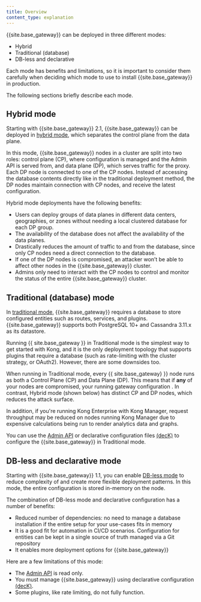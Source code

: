 ```yaml
---
title: Overview
content_type: explanation
---
```


{{site.base_gateway}} can be deployed in three different modes:

* Hybrid
* Traditional (database)
* DB-less and declarative

Each mode has benefits and limitations, so it is important to consider them carefully when deciding which mode to use to install {{site.base_gateway}} in production. 

The following sections briefly describe each mode. 

## Hybrid mode

Starting with {{site.base_gateway}} 2.1, {{site.base_gateway}} can be deployed in
[hybrid mode](/gateway/{{page.kong_version}}/kong-production/deployment-topologies/hybrid-mode/), which separates the control plane from the data plane.

In this mode, {{site.base_gateway}} nodes in a cluster are split into two roles: control plane
(CP), where configuration is managed and the Admin API is served from, and data
plane (DP), which serves traffic for the proxy. Each DP node is connected to one of the CP nodes. Instead of accessing the database contents directly like in the
traditional deployment method, the DP nodes maintain connection with CP nodes,
and receive the latest configuration. 

Hybrid mode deployments have the following benefits:

* Users can deploy groups of data planes in different data centers, geographies, or zones without needing a local clustered database for each DP group.
* The availability of the database does not affect the availability of the data planes. 
* Drastically reduces the amount of traffic to and from the database, since only CP nodes need a direct connection to the database.
* If one of the DP nodes is compromised, an attacker won’t be able to affect other nodes in the {{site.base_gateway}} cluster.
* Admins only need to interact with the CP nodes to control and monitor the status of the entire {{site.base_gateway}} cluster.

## Traditional (database) mode

In [traditional mode](/gateway/{{page.kong_version}}/kong-production/deployment-topologies/traditional/), {{site.base_gateway}} requires a database to store configured entities such as routes, services, and plugins. {{site.base_gateway}} supports both PostgreSQL 10+ and Cassandra 3.11.x as its datastore.

Running {{ site.base_gateway }} in Traditional mode is the simplest way to get started with Kong, and it is the only deployment topology that supports plugins that require a database (such as rate-limiting with the cluster strategy, or OAuth2). However, there are some downsides too.

When running in Traditional mode, every {{ site.base_gateway} }} node runs as both a Control Plane (CP) and Data Plane (DP). This means that if **any** of your nodes are compromised, your running gateway configuration . In contrast, Hybrid mode (shown below) has distinct CP and DP nodes, which reduces the attack surface.

In addition, if you're running Kong Enterprise with Kong Manager, request throughput may be reduced on nodes running Kong Manager due to expensive calculations being run to render analytics data and graphs.

You can use the [Admin API](/gateway/{{page.kong_version}}/admin-api/) or declarative configuration files [(decK)](/deck/{{page.kong_version}}/) to configure the {{site.base_gateway}} in Traditional mode.

## DB-less and declarative mode

Starting with {{site.base_gateway}} 1.1, you can enable [DB-less mode](/gateway/{{page.kong_version}}/kong-production/deployment-topologies/db-less-and-declarative-config/) to reduce complexity of and create more flexible deployment patterns. In this mode, the entire configuration is stored in-memory on the node.  

The combination of DB-less mode and declarative configuration has a number
of benefits:

* Reduced number of dependencies: no need to manage a database installation
  if the entire setup for your use-cases fits in memory
* It is a good fit for automation in CI/CD scenarios. Configuration for
  entities can be kept in a single source of truth managed via a Git
  repository
* It enables more deployment options for {{site.base_gateway}}

Here are a few limitations of this mode:

* The [Admin API](/gateway/{{page.kong_version}}/admin-api/) is read only.
* You must manage {{site.base_gateway}} using declarative configuration [(decK)](/deck/{{page.kong_version}}/).
* Some plugins, like rate limiting, do not fully function.
